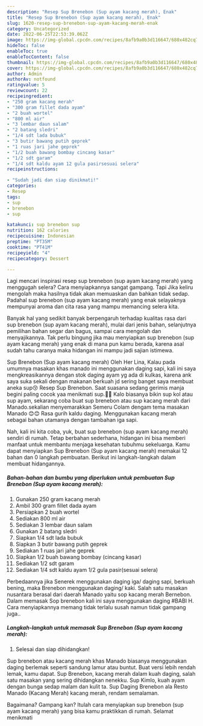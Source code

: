 ```yaml
---
description: "Resep Sup Brenebon (Sup ayam kacang merah), Enak"
title: "Resep Sup Brenebon (Sup ayam kacang merah), Enak"
slug: 1620-resep-sup-brenebon-sup-ayam-kacang-merah-enak
category: Uncategorized
date: 2022-06-25T22:53:39.062Z
image: https://img-global.cpcdn.com/recipes/8afb9a0b3d116647/680x482cq70/sup-brenebon-sup-ayam-kacang-merah-foto-resep-utama.jpg
hideToc: false
enableToc: true
enableTocContent: false
thumbnail: https://img-global.cpcdn.com/recipes/8afb9a0b3d116647/680x482cq70/sup-brenebon-sup-ayam-kacang-merah-foto-resep-utama.jpg
cover: https://img-global.cpcdn.com/recipes/8afb9a0b3d116647/680x482cq70/sup-brenebon-sup-ayam-kacang-merah-foto-resep-utama.jpg
author: Admin
authorAv: notfound
ratingvalue: 5
reviewcount: 22
recipeingredient:
- "250 gram kacang merah"
- "300 gram fillet dada ayam"
- "2 buah wortel"
- "800 ml air"
- "3 lembar daun salam"
- "2 batang sledri"
- "1/4 sdt lada bubuk"
- "3 butir bawang putih geprek"
- "1 ruas jari jahe geprek"
- "1/2 buah bawang bombay cincang kasar"
- "1/2 sdt garam"
- "1/4 sdt kaldu ayam 12 gula pasirsesuai selera"
recipeinstructions:

- "Sudah jadi dan siap dinikmati!"
categories:
- Resep
tags:
- sup
- brenebon
- sup

katakunci: sup brenebon sup 
nutrition: 162 calories
recipecuisine: Indonesian
preptime: "PT35M"
cooktime: "PT41M"
recipeyield: "4"
recipecategory: Dessert

---
```



Lagi mencari inspirasi resep sup brenebon (sup ayam kacang merah) yang menggugah selera? Cara menyiapkannya sangat gampang. Tapi Jika keliru mengolah maka hasilnya tidak akan memuaskan dan bahkan tidak sedap. Padahal sup brenebon (sup ayam kacang merah) yang enak selayaknya mempunyai aroma dan cita rasa yang mampu memancing selera kita.


Banyak hal yang sedikit banyak berpengaruh terhadap kualitas rasa dari sup brenebon (sup ayam kacang merah), mulai dari jenis bahan, selanjutnya pemilihan bahan segar dan bagus, sampai cara mengolah dan menyajikannya. Tak perlu bingung jika mau menyiapkan sup brenebon (sup ayam kacang merah) yang enak di mana pun kamu berada, karena asal sudah tahu caranya maka hidangan ini mampu jadi sajian istimewa.

Sup Brenebon (Sup ayam kacang merah) Oleh Her Lina, Kalau pada umumnya masakan khas manado ini menggunakan daging sapi, kali ini saya mengkreasikannya dengan stok daging ayam yg ada di kulkas, karena ank saya suka sekali dengan makanan berkuah jd sering banget saya membuat aneka sup😚 Resep Sup Brenebon. Saat suasana sedang gerimis manja begini paling cocok yaa menikmati sup.🤤🤤 Kalo biasanya bikin sup kol atau sup ayam, sekarang coba buat sup brenebon atau sup kacang merah dari Manado.sekalian menyemarakkan Semeru Colam dengam tema masakan Manado 😊😊 Rasa gurih kaldu daging. Menggunakan kacang merah sebagai bahan utamanya dengan tambahan iga sapi.


Nah, kali ini kita coba, yuk, buat sup brenebon (sup ayam kacang merah) sendiri di rumah. Tetap berbahan sederhana, hidangan ini bisa memberi manfaat untuk membantu menjaga kesehatan tubuhmu sekeluarga. Kamu dapat menyiapkan Sup Brenebon (Sup ayam kacang merah) memakai 12 bahan dan 0 langkah pembuatan. Berikut ini langkah-langkah dalam membuat hidangannya.

<!--inarticleads1-->

##### Bahan-bahan dan bumbu yang diperlukan untuk pembuatan Sup Brenebon (Sup ayam kacang merah):

1. Gunakan 250 gram kacang merah
1. Ambil 300 gram fillet dada ayam
1. Persiapkan 2 buah wortel
1. Sediakan 800 ml air
1. Sediakan 3 lembar daun salam
1. Gunakan 2 batang sledri
1. Siapkan 1/4 sdt lada bubuk
1. Siapkan 3 butir bawang putih geprek
1. Sediakan 1 ruas jari jahe geprek
1. Siapkan 1/2 buah bawang bombay (cincang kasar)
1. Sediakan 1/2 sdt garam
1. Sediakan 1/4 sdt kaldu ayam 1/2 gula pasir(sesuai selera)


Perbedaannya jika Senerek menggunakan daging iga/ daging sapi, berkuah bening, maka Brenebon menggunakan daging/ kaki. Salah satu masakan nusantara berasal dari daerah Manado yaitu sop kacang merah Bernebon. Dalam memasak Sop brenebon kali ini saya menggunakan daging #BABI H. Cara menyiapkannya memang tidak terlalu susah namun tidak gampang juga.. 

<!--inarticleads2-->

##### Langkah-langkah untuk memasak Sup Brenebon (Sup ayam kacang merah):


1. Selesai dan siap dihidangkan!

Sup brenebon atau kacang merah khas Manado biasanya menggunakan daging berlemak seperti sandung lamur atau buntut. Buat versi lebih rendah lemak, kamu dapat. Sup Brenebon, kacang merah dalam kuah daging, salah satu masakan yang sering dihidangkan nenekku. Sup Kimlo, kuah ayam dengan bunga sedap malam dan kulit ta. Sup Daging Brenebon ala Resto Manado (Kacang Merah) kacang merah, rendam semalaman. 

Bagaimana? Gampang kan? Itulah cara menyiapkan sup brenebon (sup ayam kacang merah) yang bisa kamu praktikkan di rumah. Selamat menikmati
